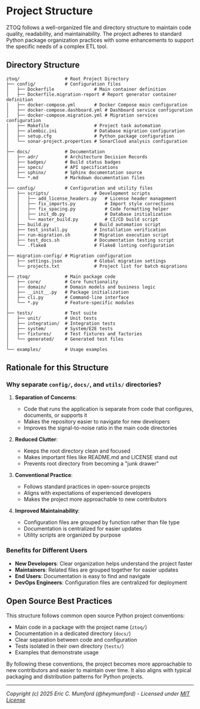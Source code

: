 # Project Structure

ZTOQ follows a well-organized file and directory structure to maintain code quality, readability, and maintainability. The project adheres to standard Python package organization practices with some enhancements to support the specific needs of a complex ETL tool.

## Directory Structure

```
ztoq/                 # Root Project Directory
├── config/           # Configuration files
│   ├── Dockerfile               # Main container definition
│   ├── Dockerfile.migration-report # Report generator container definition
│   ├── docker-compose.yml       # Docker Compose main configuration
│   ├── docker-compose.dashboard.yml # Dashboard service configuration
│   ├── docker-compose.migration.yml # Migration services configuration
│   ├── Makefile                 # Project task automation
│   ├── alembic.ini              # Database migration configuration
│   ├── setup.cfg                # Python package configuration
│   └── sonar-project.properties # SonarCloud analysis configuration
│
├── docs/             # Documentation
│   ├── adr/          # Architecture Decision Records
│   ├── badges/       # Build status badges
│   ├── specs/        # API specifications
│   ├── sphinx/       # Sphinx documentation source
│   └── *.md          # Markdown documentation files
│
├── config/           # Configuration and utility files
│   ├── scripts/                 # Development scripts
│   │   ├── add_license_headers.py   # License header management
│   │   ├── fix_imports.py           # Import style corrections
│   │   ├── fix_spacing.py           # Code formatting helper
│   │   ├── init_db.py               # Database initialization
│   │   └── master_build.py          # CI/CD build script
│   ├── build.py                 # Build automation script
│   ├── test_install.py          # Installation verification
│   ├── run-migration.sh         # Migration execution script
│   ├── test_docs.sh             # Documentation testing script
│   └── .flake8                  # Flake8 linting configuration
│
├── migration-config/ # Migration configuration
│   ├── settings.json            # Global migration settings
│   └── projects.txt             # Project list for batch migrations
│
├── ztoq/             # Main package code
│   ├── core/         # Core functionality
│   ├── domain/       # Domain models and business logic
│   ├── __init__.py   # Package initialization
│   ├── cli.py        # Command-line interface
│   └── *.py          # Feature-specific modules
│
├── tests/            # Test suite
│   ├── unit/         # Unit tests
│   ├── integration/  # Integration tests
│   ├── system/       # System/E2E tests
│   ├── fixtures/     # Test fixtures and factories
│   └── generated/    # Generated test files
│
└── examples/         # Usage examples
```

## Rationale for this Structure

### Why separate `config/`, `docs/`, and `utils/` directories?

1. **Separation of Concerns**:
   - Code that runs the application is separate from code that configures, documents, or supports it
   - Makes the repository easier to navigate for new developers
   - Improves the signal-to-noise ratio in the main code directories

2. **Reduced Clutter**:
   - Keeps the root directory clean and focused
   - Makes important files like README.md and LICENSE stand out
   - Prevents root directory from becoming a "junk drawer"

3. **Conventional Practice**:
   - Follows standard practices in open-source projects
   - Aligns with expectations of experienced developers
   - Makes the project more approachable to new contributors

4. **Improved Maintainability**:
   - Configuration files are grouped by function rather than file type
   - Documentation is centralized for easier updates
   - Utility scripts are organized by purpose

### Benefits for Different Users

- **New Developers**: Clear organization helps understand the project faster
- **Maintainers**: Related files are grouped together for easier updates
- **End Users**: Documentation is easy to find and navigate
- **DevOps Engineers**: Configuration files are centralized for deployment

## Open Source Best Practices

This structure follows common open source Python project conventions:

- Main code in a package with the project name (`ztoq/`)
- Documentation in a dedicated directory (`docs/`)
- Clear separation between code and configuration
- Tests isolated in their own directory (`tests/`)
- Examples that demonstrate usage

By following these conventions, the project becomes more approachable to new contributors and easier to maintain over time. It also aligns with typical packaging and distribution patterns for Python projects.

---
*Copyright (c) 2025 Eric C. Mumford (@heymumford) - Licensed under [MIT License](../LICENSE)*
